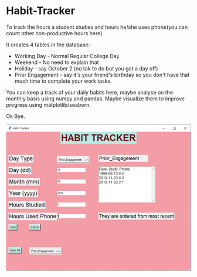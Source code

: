 # Habit-Tracker

To track the hours a student studies and hours he/she uses phone(you can count other non-productive hours here) <br>

It creates 4 tables in the database:<br>
- Working Day - Normal Regular College Day
- Weekend - No need to explain that
- Holiday - say October 2 (no tak to do but you got a day off)
- Prior Engagement - say it's your friend's birthday so you don't have that much time to complete your work tasks. 

You can keep a track of your daily habits here, maybe analyse on the monthly basis using numpy and pandas. Maybe visualize them to improve  progress using matplotlib/seaborn. <br>

Ok Bye. <br>

![alt text](https://github.com/onesheka/Habit-Tracker/blob/master/ht.JPG)


